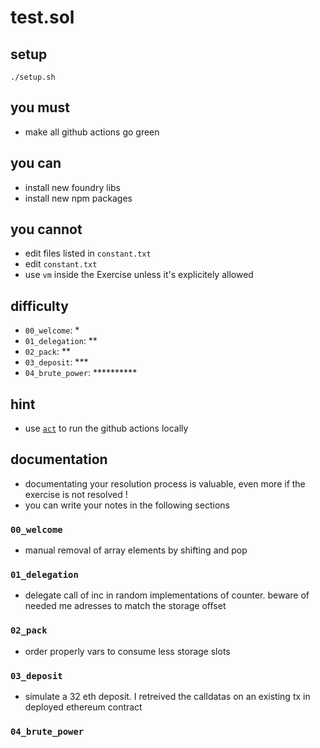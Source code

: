 # test.sol

## setup

```
./setup.sh
```

## you must

- make all github actions go green

## you can

- install new foundry libs
- install new npm packages

## you cannot

- edit files listed in `constant.txt`
- edit `constant.txt`
- use `vm` inside the Exercise unless it's explicitely allowed

## difficulty

- `00_welcome`: *
- `01_delegation`: **
- `02_pack`: **
- `03_deposit`: ***
- `04_brute_power`: **********

## hint

- use [`act`](https://github.com/nektos/act) to run the github actions locally

## documentation

- documentating your resolution process is valuable, even more if the exercise is not resolved !
- you can write your notes in the following sections

### `00_welcome`
- manual removal of array elements by shifting and pop
### `01_delegation`
- delegate call of inc in random implementations of counter. beware of needed me adresses to match the storage offset
### `02_pack`
- order properly vars to consume less storage slots
### `03_deposit`
- simulate a 32 eth deposit. I retreived the calldatas on an existing tx in deployed ethereum contract  
### `04_brute_power`
